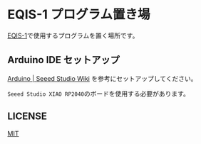 # EQIS-1 プログラム置き場

[EQIS-1](https://quake.one/sense/)で使用するプログラムを置く場所です。

## Arduino IDE セットアップ

[Arduino | Seeed Studio Wiki](https://wiki.seeedstudio.com/XIAO-RP2040-with-Arduino/) を参考にセットアップしてください。

`Seeed Studio XIAO RP2040`のボードを使用する必要があります。

## LICENSE

[MIT](./LICENSE)
